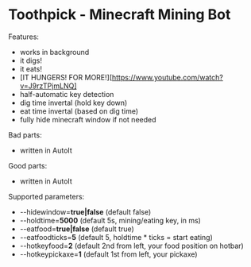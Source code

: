 Toothpick - Minecraft Mining Bot
================================

Features:
- works in background
- it digs!
- it eats!
- [IT HUNGERS! FOR MORE!][https://www.youtube.com/watch?v=J9rzTPjmLNQ]
- half-automatic key detection
- dig time invertal (hold key down)
- eat time invertal (based on dig time)
- fully hide minecraft window if not needed

Bad parts:
- written in AutoIt

Good parts:
- written in AutoIt

Supported parameters:
- --hidewindow=**true|false** (default false) 
- --holdtime=**5000** (default 5s, mining/eating key, in ms)
- --eatfood=**true|false** (default true)
- --eatfoodticks=**5** (default 5, holdtime * ticks = start eating)
- --hotkeyfood=**2** (default 2nd from left, your food position on hotbar)
- --hotkeypickaxe=**1** (default 1st from left, your pickaxe)